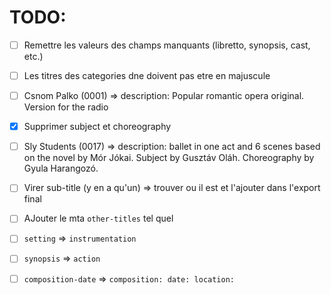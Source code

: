 TODO:
====
- [ ] Remettre les valeurs des champs manquants (libretto, synopsis, cast, etc.)
- [ ] Les titres des categories dne doivent pas etre en majuscule
- [ ] Csnom Palko (0001)
      => description: Popular romantic opera original. Version for the radio
- [x] Supprimer subject et choreography
- [ ] Sly Students (0017)
      => description: ballet in one act and 6 scenes based on the novel by Mór Jókai. Subject by Gusztáv Oláh. Choreography by Gyula Harangozó.

- [ ] Virer sub-title (y en a qu'un) => trouver ou il est et l'ajouter dans l'export final

- [ ] AJouter le mta `other-titles` tel quel
- [ ] `setting` => `instrumentation`
- [ ] `synopsis` => `action`
- [ ] `composition-date` => `composition: date: location:`